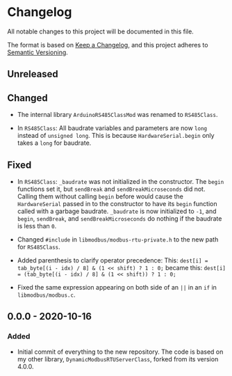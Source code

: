 # Changelog

All notable changes to this project will be documented in this file.

The format is based on [Keep a Changelog](https://keepachangelog.com/en/1.1.0/),
and this project adheres to [Semantic Versioning](https://semver.org/spec/v2.0.0.html).

## Unreleased

## Changed

- The internal library `ArduinoRS485ClassMod` was renamed to `RS485Class`.

- In `RS485Class`:
    All baudrate variables and parameters are now `long` instead of `unsigned long`.
    This is because `HardwareSerial.begin` only takes a `long` for baudrate.

## Fixed

- In `RS485Class`:
    `_baudrate` was not initialized in the constructor. The `begin` functions set it, but `sendBreak` and `sendBreakMicroseconds` did not. Calling them without calling `begin` before would cause the `HardwareSerial` passed in to the constructor to have its `begin` function called with a garbage baudrate. `_baudrate` is now initialized to `-1`, and `begin`, `sendBreak`, and `sendBreakMicroseconds` do nothing if the baudrate is less than `0`.

- Changed `#include` in `libmodbus/modbus-rtu-private.h` to the new path for `RS485Class`.

- Added parenthesis to clarify operator precedence:
    This:
    `dest[i] = tab_byte[(i - idx) / 8] & (1 << shift) ? 1 : 0;`
    became this:
    `dest[i] = (tab_byte[(i - idx) / 8] & (1 << shift)) ? 1 : 0;`

- Fixed the same expression appearing on both side of an `||` in an `if` in `libmodbus/modbus.c`.

## 0.0.0 - 2020-10-16

### Added

- Initial commit of everything to the new repository.
    The code is based on my other library, `DynamicModbusRTUServerClass`, forked from its version 4.0.0.
